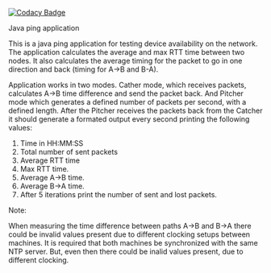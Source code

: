 
[![Codacy Badge](https://api.codacy.com/project/badge/Grade/f70fffb536fc47309b334629fa7bb28e)](https://www.codacy.com/app/pord911/AdvancedPing?utm_source=github.com&utm_medium=referral&utm_content=pord911/AdvancedPing&utm_campaign=badger)

Java ping application

This is a java ping application for testing device availability on the network. The application calculates the average and max RTT time between two nodes. It also calculates the average timing for the packet to go in one direction and back (timing for A->B and B-A).

Application works in two modes. Cather mode, which receives packets, calculates A->B time difference and send the packet back. And Pitcher mode which generates a defined number of packets per second, with a defined length. After the Pitcher receives the packets back from the Catcher it should generate a formated output every second printing the following values:

1. Time in HH:MM:SS
2. Total number of sent packets
3. Average RTT time
4. Max RTT time.
5. Average A->B time.
6. Average B->A time.
7. After 5 iterations print the number of sent and lost packets.

Note:

When measuring the time difference between paths A->B and B->A there could be invalid values present due to different clocking setups between machines. It is required that both machines be synchronized with the same NTP server. But, even then there could be inalid values present, due to different clocking. 
